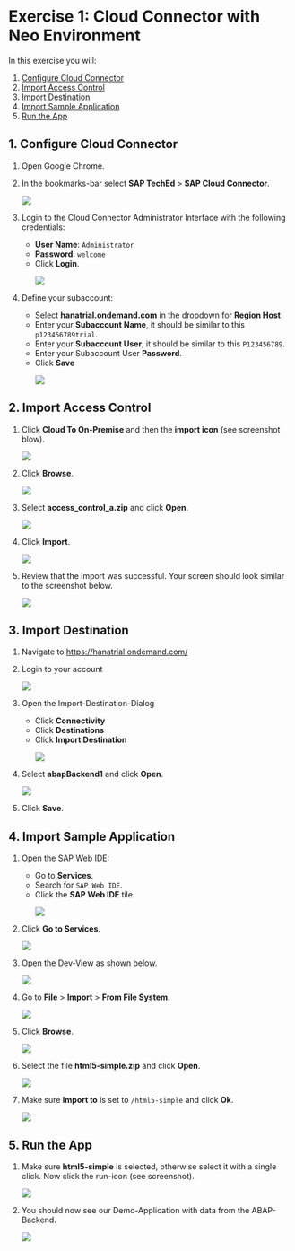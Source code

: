 # Exercise 1: Cloud Connector with Neo Environment
In this exercise you will:
1. [Configure Cloud Connector](#configure-cloud-connector)
1. [Import Access Control](#import-acces-control)
1. [Import Destination](#import-destination)
1. [Import Sample Application](#import-application)
1. [Run the App](#run-application)

<a name="configure-cloud-connector"></a>
## 1. Configure Cloud Connector

1. Open Google Chrome.

1. In the bookmarks-bar select **SAP TechEd** > **SAP Cloud Connector**. <p></p>
    ![](../../images/bookmark.png)

1. Login to the Cloud Connector Administrator Interface with the following credentials:
    - **User Name**: `Administrator`
    - **Password**: `welcome`
    - Click **Login**. <p></p>
    ![](../../images/login_scc.png)

1. Define your subaccount:
    - Select **hanatrial.ondemand.com** in the dropdown for **Region Host**
    - Enter your **Subaccount Name**, it should be similar to this `p123456789trial`.
    - Enter your **Subaccount User**, it should be similar to this `P123456789`.
    - Enter your Subaccount User **Password**.
    - Click **Save** <p></p>
    ![](../../images/define_subaccount.png)

<a name="import-acces-control"></a>
## 2. Import Access Control

1. Click **Cloud To On-Premise** and then the **import icon** (see screenshot blow). <p></p>
    ![](../../images/scc_import_open_dialog.png)

1. Click **Browse**. <p></p>
    ![](../../images/scc_import_press_browse.png)

1. Select **access_control_a.zip** and click **Open**. <p></p>
    ![](../../images/scc_import_select_access_control_a.png)

1. Click **Import**. <p></p>
    ![](../../images/scc_import_press_import.png)

1. Review that the import was successful. Your screen should look similar to the screenshot below. <p></p>
    ![](../../images/scc_import_review.png)

<a name="import-destination"></a>
## 3. Import Destination

1. Navigate to https://hanatrial.ondemand.com/

1. Login to your account <p></p>
    ![](../../images/cp_login.png)

1. Open the Import-Destination-Dialog
    - Click **Connectivity**
    - Click **Destinations**
    - Click **Import Destination** <p></p>
    ![](../../images/cp_import_press_import.png)

1. Select **abapBackend1** and click **Open**. <p></p>
    ![](../../images/cp_import_abap_backend_1.png)

1. Click **Save**. <p></p>

<a name="import-application"></a>
## 4. Import Sample Application

1. Open the SAP Web IDE:
    - Go to **Services**.
    - Search for `SAP Web IDE`.
    - Click the **SAP Web IDE** tile. <p></p>
    ![](../../images/cp_webide_search_service.png)

1. Click **Go to Services**. <p></p>
    ![](../../images/cp_webide_go_to.png)

1. Open the Dev-View as shown below. <p></p>
    ![](../../images/cp_webide_select_dev.png)

1. Go to **File** > **Import** > **From File System**. <p></p>
    ![](../../images/cp_webide_open_import_dialog.png)

1. Click **Browse**. <p></p>
    ![](../../images/cp_webide_import_browse.png)

1. Select the file **html5-simple.zip** and click **Open**. <p></p>
    ![](../../images/cp_webide_import_select_simple.png)

1. Make sure **Import to** is set to `/html5-simple` and click **Ok**. <p></p>
    ![](../../images/cp_webide_import_simple.png)

<a name="run-application"></a>
## 5. Run the App
1. Make sure **html5-simple** is selected, otherwise select it with a single click. Now click the run-icon (see screenshot). <p></p>
    ![](../../images/cp_webide_run_simple.png)

1. You should now see our Demo-Application with data from the ABAP-Backend. <p></p>
    ![](../../images/cp_webide_review_simple.png)
